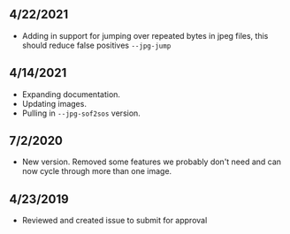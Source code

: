 ## 4/22/2021
* Adding in support for jumping over repeated bytes in jpeg files, this should reduce false positives `--jpg-jump`
## 4/14/2021
* Expanding documentation.
* Updating images. 
* Pulling in `--jpg-sof2sos` version. 
## 7/2/2020
* New version.  Removed some features we probably don't need and can now cycle through more than one image.
## 4/23/2019
* Reviewed and created issue to submit for approval